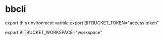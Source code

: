 # bbcli

export this environment varible 
export BITBUCKET_TOKEN="access token"

export BITBUCKET_WORKSPACE="workspace"